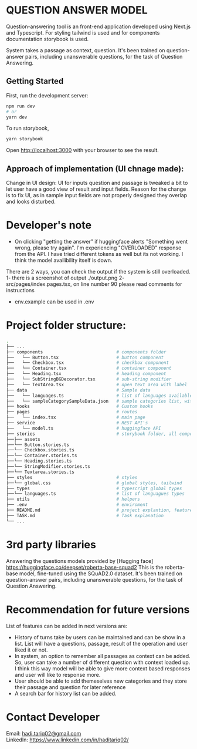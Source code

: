 # QUESTION ANSWER MODEL

Question-answering tool is an front-end application developed using Next.js and Typescript. For styling tailwind is used and for components documentation storybook is used.

System takes a passage as context, question. It's been trained on question-answer pairs, including unanswerable questions, for the task of Question Answering.

## Getting Started
First, run the development server:

```bash
npm run dev
# or
yarn dev
```

To run storybook,
```bash
yarn storybook
```

Open [http://localhost:3000](http://localhost:3000) with your browser to see the result.

## Approach of implementation (UI chnage made):
Change in UI design: UI for inputs question and passage is tweaked a bit to let user have a good view of result and input fields. Reason for the change is to fix UI, as in sample input fields are not properly designed they  overlap and looks disturbed.

# Developer's note
- On clicking "getting the answer" if huggingface alerts "Something went wrong, please try again". I'm experiencing "OVERLOADED" response from the API. I have tried different tokens as well but its not working. I think the model availibility itself is down.

There are 2 ways, you can check the output if the system is still overloaded.
1- there is a screenshot of output ./output.png
2- src/pages/index.pages.tsx, on line number 90 please read comments for instructions

- env.example can be used in .env

# Project folder structure:
```bash
.
├── ...
├── components                            # components folder
├──   └── Button.tsx                      # button component
├──   └── Checkbox.tsx                    # checkbox component
├──   └── Container.tsx                   # container component
├──   └── Heading.tsx                     # heading component
├──   └── SubStringBGDecorator.tsx        # sub-string modifier
├──   └── TextArea.tsx                    # open text area with label
├── data                                  # Sample data
├──   └── languages.ts                    # list of languages available in system
├──   └── sampleCategorySampleData.json   # sample categories list, with all languages variant
├── hooks                                 # Custom hooks
├── pages                                 # routes
├──   └── index.tsx                       # main page
├── service                               # REST API's
├──   └── model.ts                        # huggingface API
├── stories                               # storybook folder, all component with stories autodocs
├──├── assets
├──└── Button.stories.ts
├──└── Checkbox.stories.ts
├──└── Container.stories.ts
├──└── Heading.stories.ts
├──└── StringModifier.stories.ts
├──└── Textarea.stories.ts
├── styles                                # styles
├──└── global.css                         # global styles, tailwind
├── types                                 # typescript global types
├──└── languages.ts                       # list of languagues types
├── utils                                 # helpers
├── .env                                  # enviroment 
├── README.md                             # project explantion, features for next versions and sugesstions 
├── TASK.md                               # Task explanation
└── ...
```

# 3rd party libraries
Answering the questions models provided by [Hugging face] https://huggingface.co/deepset/roberta-base-squad2
This is the roberta-base model, fine-tuned using the SQuAD2.0 dataset. It's been trained on question-answer pairs, including unanswerable questions, for the task of Question Answering.

# Recommendation for future versions
List of features can be added in next versions are:
- History of turns take by users can be maintained and can be show in a list. List will have a questions, passage, result of the operation and user liked it or not. 
- In system, an option to remember all passages as context can be added. So, user can take a number of different question with context loaded up. I think this way model will be able to give more context based responses and user will like to response more. 
- User should be able to add themeselves new categories and they store their passage and question for later reference
- A search bar for history list can be added.

# Contact Developer
Email: hadi.tariq02@gmail.com <br/>
LinkedIn: https://www.linkedin.com/in/haditariq02/